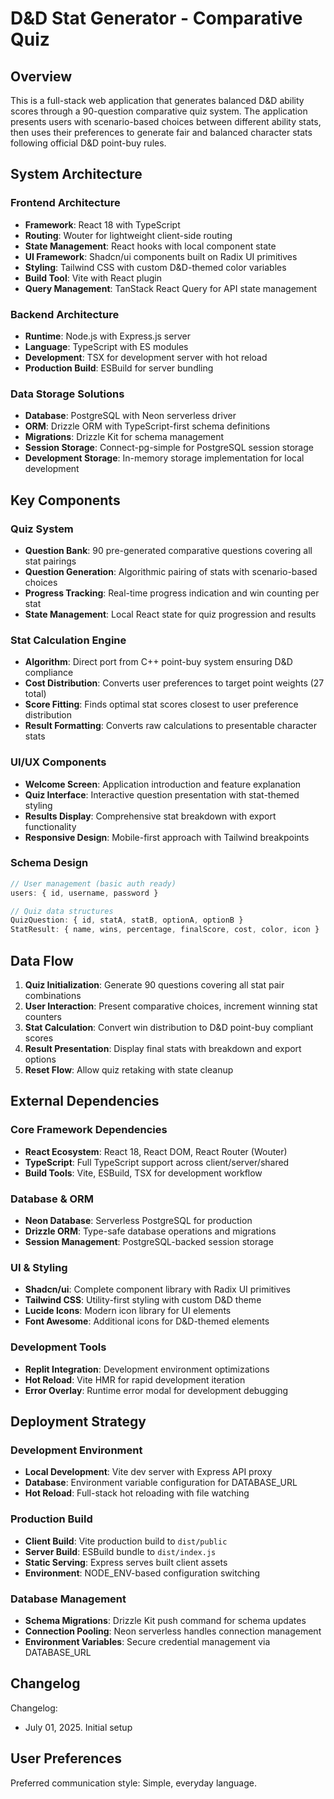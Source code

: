 # D&D Stat Generator - Comparative Quiz

## Overview

This is a full-stack web application that generates balanced D&D ability scores through a 90-question comparative quiz system. The application presents users with scenario-based choices between different ability stats, then uses their preferences to generate fair and balanced character stats following official D&D point-buy rules.

## System Architecture

### Frontend Architecture
- **Framework**: React 18 with TypeScript
- **Routing**: Wouter for lightweight client-side routing
- **State Management**: React hooks with local component state
- **UI Framework**: Shadcn/ui components built on Radix UI primitives
- **Styling**: Tailwind CSS with custom D&D-themed color variables
- **Build Tool**: Vite with React plugin
- **Query Management**: TanStack React Query for API state management

### Backend Architecture
- **Runtime**: Node.js with Express.js server
- **Language**: TypeScript with ES modules
- **Development**: TSX for development server with hot reload
- **Production Build**: ESBuild for server bundling

### Data Storage Solutions
- **Database**: PostgreSQL with Neon serverless driver
- **ORM**: Drizzle ORM with TypeScript-first schema definitions
- **Migrations**: Drizzle Kit for schema management
- **Session Storage**: Connect-pg-simple for PostgreSQL session storage
- **Development Storage**: In-memory storage implementation for local development

## Key Components

### Quiz System
- **Question Bank**: 90 pre-generated comparative questions covering all stat pairings
- **Question Generation**: Algorithmic pairing of stats with scenario-based choices
- **Progress Tracking**: Real-time progress indication and win counting per stat
- **State Management**: Local React state for quiz progression and results

### Stat Calculation Engine
- **Algorithm**: Direct port from C++ point-buy system ensuring D&D compliance
- **Cost Distribution**: Converts user preferences to target point weights (27 total)
- **Score Fitting**: Finds optimal stat scores closest to user preference distribution
- **Result Formatting**: Converts raw calculations to presentable character stats

### UI/UX Components
- **Welcome Screen**: Application introduction and feature explanation
- **Quiz Interface**: Interactive question presentation with stat-themed styling
- **Results Display**: Comprehensive stat breakdown with export functionality
- **Responsive Design**: Mobile-first approach with Tailwind breakpoints

### Schema Design
```typescript
// User management (basic auth ready)
users: { id, username, password }

// Quiz data structures
QuizQuestion: { id, statA, statB, optionA, optionB }
StatResult: { name, wins, percentage, finalScore, cost, color, icon }
```

## Data Flow

1. **Quiz Initialization**: Generate 90 questions covering all stat pair combinations
2. **User Interaction**: Present comparative choices, increment winning stat counters
3. **Stat Calculation**: Convert win distribution to D&D point-buy compliant scores
4. **Result Presentation**: Display final stats with breakdown and export options
5. **Reset Flow**: Allow quiz retaking with state cleanup

## External Dependencies

### Core Framework Dependencies
- **React Ecosystem**: React 18, React DOM, React Router (Wouter)
- **TypeScript**: Full TypeScript support across client/server/shared
- **Build Tools**: Vite, ESBuild, TSX for development workflow

### Database & ORM
- **Neon Database**: Serverless PostgreSQL for production
- **Drizzle ORM**: Type-safe database operations and migrations
- **Session Management**: PostgreSQL-backed session storage

### UI & Styling
- **Shadcn/ui**: Complete component library with Radix UI primitives
- **Tailwind CSS**: Utility-first styling with custom D&D theme
- **Lucide Icons**: Modern icon library for UI elements
- **Font Awesome**: Additional icons for D&D-themed elements

### Development Tools
- **Replit Integration**: Development environment optimizations
- **Hot Reload**: Vite HMR for rapid development iteration
- **Error Overlay**: Runtime error modal for development debugging

## Deployment Strategy

### Development Environment
- **Local Development**: Vite dev server with Express API proxy
- **Database**: Environment variable configuration for DATABASE_URL
- **Hot Reload**: Full-stack hot reloading with file watching

### Production Build
- **Client Build**: Vite production build to `dist/public`
- **Server Build**: ESBuild bundle to `dist/index.js`
- **Static Serving**: Express serves built client assets
- **Environment**: NODE_ENV-based configuration switching

### Database Management
- **Schema Migrations**: Drizzle Kit push command for schema updates
- **Connection Pooling**: Neon serverless handles connection management
- **Environment Variables**: Secure credential management via DATABASE_URL

## Changelog

Changelog:
- July 01, 2025. Initial setup

## User Preferences

Preferred communication style: Simple, everyday language.